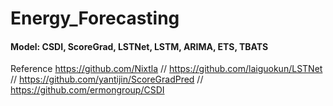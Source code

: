 # Energy_Forecasting

#### Model: CSDI, ScoreGrad, LSTNet, LSTM, ARIMA, ETS, TBATS

Reference
 https://github.com/Nixtla //
 https://github.com/laiguokun/LSTNet //
 https://github.com/yantijin/ScoreGradPred //
 https://github.com/ermongroup/CSDI
